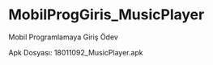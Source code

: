 # MobilProgGiris_MusicPlayer
Mobil Programlamaya Giriş Ödev


Apk Dosyası: 18011092_MusicPlayer.apk

